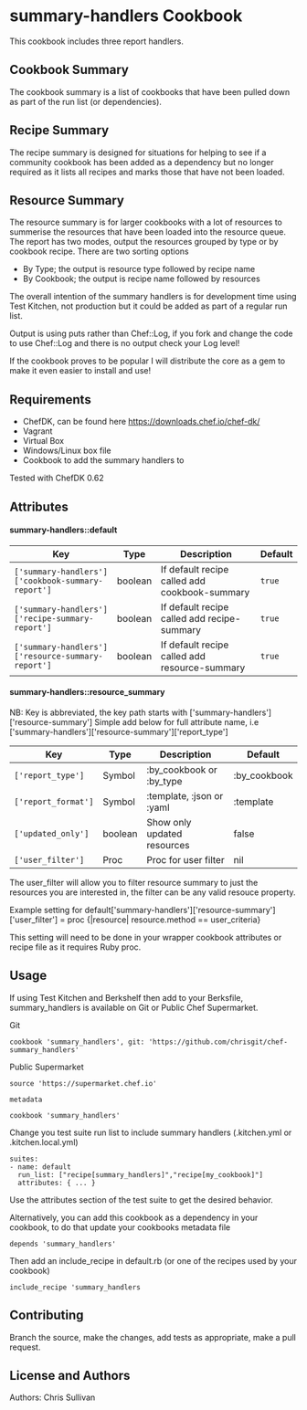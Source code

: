 summary-handlers Cookbook
=========================
This cookbook includes three report handlers.

## Cookbook Summary
The cookbook summary is a list of cookbooks that have been pulled down as part of the run list (or dependencies).

## Recipe Summary
The recipe summary is designed for situations for helping to see if a community cookbook has been added as a dependency but no longer required as it lists all recipes and marks those that have not been loaded.

## Resource Summary
The resource summary is for larger cookbooks with a lot of resources to summerise the resources that have been loaded into the resource queue. The report has two modes, output the resources grouped by type or by cookbook recipe. 
There are two sorting options
* By Type; the output is resource type followed by recipe name
* By Cookbook; the output is recipe name followed by resources

The overall intention of the summary handlers is for development time using Test Kitchen, not production but it could be added as part of a regular run list.

Output is using puts rather than Chef::Log, if you fork and change the code to use Chef::Log and there is no output check your Log level!

If the cookbook proves to be popular I will distribute the core as a gem to make it even easier to install and use!

Requirements
------------
* ChefDK, can be found here https://downloads.chef.io/chef-dk/ 
* Vagrant
* Virtual Box
* Windows/Linux box file
* Cookbook to add the summary handlers to

Tested with ChefDK 0.62

Attributes
----------
#### summary-handlers::default
 Key                                                | Type    | Description                                    | Default        
----------------------------------------------------|---------|------------------------------------------------|---------
`['summary-handlers']['cookbook-summary-report']`   | boolean | If default recipe called add cookbook-summary  | `true`
`['summary-handlers']['recipe-summary-report']`     | boolean | If default recipe called add recipe-summary    | `true`
`['summary-handlers']['resource-summary-report']`   | boolean | If default recipe called add resource-summary  | `true`

#### summary-handlers::resource_summary
NB: Key is abbreviated, the key path starts with ['summary-handlers']['resource-summary']
Simple add below for full attribute name, i.e ['summary-handlers']['resource-summary']['report_type']

 Key                  | Type    | Description                  | Default        
 ---------------------|---------|------------------------------|----------------
`['report_type']`     | Symbol  | :by_cookbook or :by_type     | :by_cookbook
`['report_format']`   | Symbol  | :template, :json or :yaml    | :template
`['updated_only']`    | boolean | Show only updated resources  | false
`['user_filter']`     | Proc    | Proc for user filter         | nil


The user_filter will allow you to filter resource summary to just the resources you are interested in, the filter can be any valid resouce property.

Example setting for 
default['summary-handlers']['resource-summary']['user_filter'] = proc {|resource| resource.method == user_criteria}

This setting will need to be done in your wrapper cookbook attributes or recipe file as it requires Ruby proc.

Usage
-----
If using Test Kitchen and Berkshelf then add to your Berksfile, summary_handlers is available on Git or Public Chef Supermarket.

Git
````
cookbook 'summary_handlers', git: 'https://github.com/chrisgit/chef-summary_handlers'
````

Public Supermarket
````
source 'https://supermarket.chef.io'

metadata

cookbook 'summary_handlers'
````

Change you test suite run list to include summary handlers (.kitchen.yml or .kitchen.local.yml)
````
suites:
- name: default
  run_list: ["recipe[summary_handlers]","recipe[my_cookbook]"]
  attributes: { ... }
````

Use the attributes section of the test suite to get the desired behavior.

Alternatively, you can add this cookbook as a dependency in your cookbook, to do that update your cookbooks metadata file
````
depends 'summary_handlers'
````

Then add an include_recipe in default.rb (or one of the recipes used by your cookbook)
````
include_recipe 'summary_handlers
````


Contributing
------------
Branch the source, make the changes, add tests as appropriate, make a pull request.

License and Authors
-------------------
Authors: Chris Sullivan

